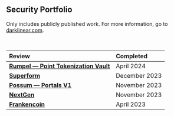 ## Security Portfolio

Only includes publicly published work. For more information, go to [darklinear.com](https://darklinear.com).

<br>


<center>

| Review   | Completed      |
| :-------- | :----------    |
| [**Rumpel — Point Tokenization Vault**](https://github.com/ethanbennett/portfolio/blob/main/reports/Rumpel-Darklinear-Security-Review.pdf) | April 2024
| [**Superform**](https://github.com/ethanbennett/portfolio/blob/main/reports/Superform-Darklinear-Security-Review.pdf)  | December 2023  |
| [**Possum — Portals V1**](https://github.com/ethanbennett/portfolio/blob/main/reports/Possum-V1-Darklinear-Security-Review.pdf) | November 2023 |
| [**NextGen**](https://github.com/ethanbennett/portfolio/blob/main/reports/NextGen-Darklinear-Security-Review.pdf) | November 2023 |
| [**Frankencoin**](https://github.com/ethanbennett/portfolio/blob/main/reports/Frankencoin-Darklinear-Security-Review.pdf) | April 2023 |

</center>
